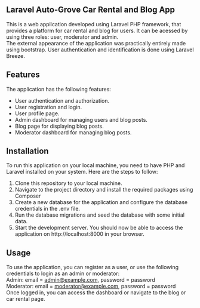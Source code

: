 ## Laravel Auto-Grove Car Rental and Blog App

This is a web application developed using Laravel PHP framework, that provides a platform for car rental and blog for users. It can be acessed by using three roles: user, moderator and admin.
<br/>
The external appearance of the application was practically entirely made using bootstrap. User authentication and identification is done using Laravel Breeze.

## Features

The application has the following features:
<ul>
<li>User authentication and authorization.</li>
<li>User registration and login.</li>
<li>User profile page.</li>
<li>Admin dashboard for managing users and blog posts.</li>
<li>Blog page for displaying blog posts.</li>
<li>Moderator dashboard for managing blog posts.</li>
</ul>

## Installation

To run this application on your local machine, you need to have PHP and Laravel installed on your system. Here are the steps to follow:
1. Clone this repository to your local machine.
2. Navigate to the project directory and install the required packages using Composer
3. Create a new database for the application and configure the database credentials in the .env file.
4. Run the database migrations and seed the database with some initial data.
5. Start the development server.
You should now be able to access the application on http://localhost:8000 in your browser.

## Usage
To use the application, you can register as a user, or use the following credentials to login as an admin or moderator:
<br/>
Admin: email = admin@example.com, password = password
<br/>
Moderator: email = moderator@example.com, password = password
<br/>
Once logged in, you can access the dashboard or navigate to the blog or car rental page.

